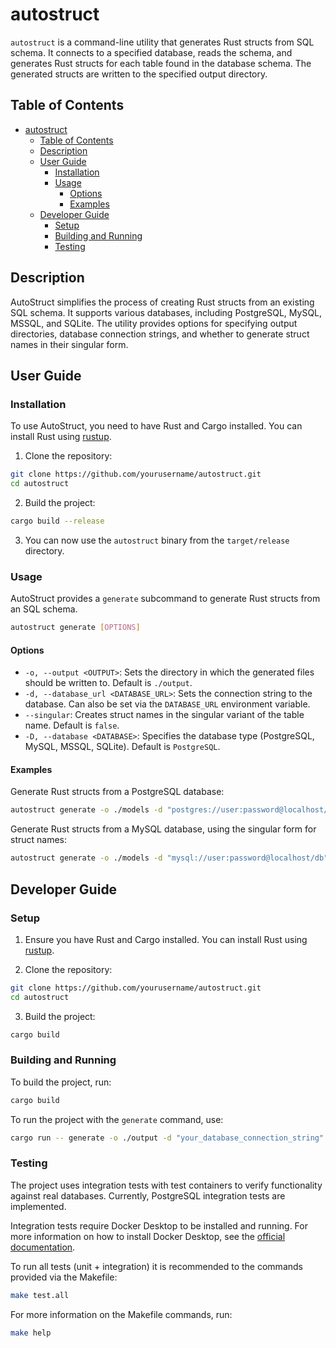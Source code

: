 # autostruct

`autostruct` is a command-line utility that generates Rust structs from SQL schema. It connects to a specified database, reads the schema, and generates Rust structs for each table found in the database schema. The generated structs are written to the specified output directory.

## Table of Contents

- [autostruct](#autostruct)
  - [Table of Contents](#table-of-contents)
  - [Description](#description)
  - [User Guide](#user-guide)
    - [Installation](#installation)
    - [Usage](#usage)
      - [Options](#options)
      - [Examples](#examples)
  - [Developer Guide](#developer-guide)
    - [Setup](#setup)
    - [Building and Running](#building-and-running)
    - [Testing](#testing)

## Description

AutoStruct simplifies the process of creating Rust structs from an existing SQL schema. It supports various databases, including PostgreSQL, MySQL, MSSQL, and SQLite. The utility provides options for specifying output directories, database connection strings, and whether to generate struct names in their singular form.

## User Guide

### Installation

To use AutoStruct, you need to have Rust and Cargo installed. You can install Rust using [rustup](https://rustup.rs/).

1. Clone the repository:

```sh
git clone https://github.com/yourusername/autostruct.git
cd autostruct
```

2. Build the project:

```sh
cargo build --release
```

3. You can now use the `autostruct` binary from the `target/release` directory.

### Usage

AutoStruct provides a `generate` subcommand to generate Rust structs from an SQL schema.

```sh
autostruct generate [OPTIONS]
```

#### Options

- `-o, --output <OUTPUT>`: Sets the directory in which the generated files should be written to. Default is `./output`.
- `-d, --database_url <DATABASE_URL>`: Sets the connection string to the database. Can also be set via the `DATABASE_URL` environment variable.
- `--singular`: Creates struct names in the singular variant of the table name. Default is `false`.
- `-D, --database <DATABASE>`: Specifies the database type (PostgreSQL, MySQL, MSSQL, SQLite). Default is `PostgreSQL`.

#### Examples

Generate Rust structs from a PostgreSQL database:

```sh
autostruct generate -o ./models -d "postgres://user:password@localhost/db" --database PostgreSQL
```

Generate Rust structs from a MySQL database, using the singular form for struct names:

```sh
autostruct generate -o ./models -d "mysql://user:password@localhost/db" --database MySQL --singular
```

## Developer Guide

### Setup

1. Ensure you have Rust and Cargo installed. You can install Rust using [rustup](https://rustup.rs/).

2. Clone the repository:

```sh
git clone https://github.com/yourusername/autostruct.git
cd autostruct
```

3. Build the project:

```sh
cargo build
```

### Building and Running

To build the project, run:

```sh
cargo build
```

To run the project with the `generate` command, use:

```sh
cargo run -- generate -o ./output -d "your_database_connection_string" --database PostgreSQL
```

### Testing
The project uses integration tests with test containers to verify functionality against real databases. Currently, PostgreSQL integration tests are implemented.

Integration tests require Docker Desktop to be installed and running. For more information on how to install Docker Desktop, see the [official documentation](https://www.docker.com/products/docker-desktop/).

To run all tests (unit + integration) it is recommended to the commands provided via the Makefile:

```sh
make test.all
```

For more information on the Makefile commands, run:

```sh
make help
```
